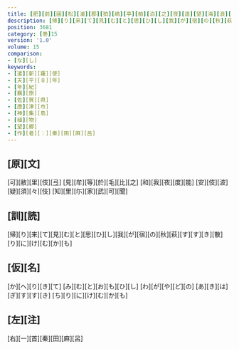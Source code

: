 ```yaml
---
title: [肥][前][國][松][浦][郡][狛][嶋][亭][舶][泊][之][夜][遥][望][海][浪][各][慟][旅][心][作][歌][七][首]
description: [帰][り][来][て][見][む][と][思][ひ][し][我][が][宿][の][秋][萩][す][す][き][散][り][に][け][む][か][も]
position: 3681
category: [巻]15
version: '1.0'
volume: 15
comparison:
- [な][し]
keywords:
- [遣][新][羅][使]
- [天][平][８][年]
- [年][紀]
- [羈][旅]
- [佐][賀][県]
- [唐][津][市]
- [神][集][島]
- [植][物]
- [望][郷]
- [作][者][：][秦][田][麻][呂]
---
```


## [原][文]

[可][敝][里][伎][弖] [見][牟][等][於][毛][比][之] [和][我][夜][度][能] [安][伎][波][疑][須][々][伎] [知][里][尓][家][武][可][聞]

## [訓][読]

[帰][り][来][て][見][む][と][思][ひ][し][我][が][宿][の][秋][萩][す][す][き][散][り][に][け][む][か][も]

## [仮][名]

[か][へ][り][き][て] [み][む][と][お][も][ひ][し] [わ][が][や][ど][の] [あ][き][は][ぎ][す][す][き] [ち][り][に][け][む][か][も]

## [左][注]

[右][一][首][秦][田][麻][呂]
